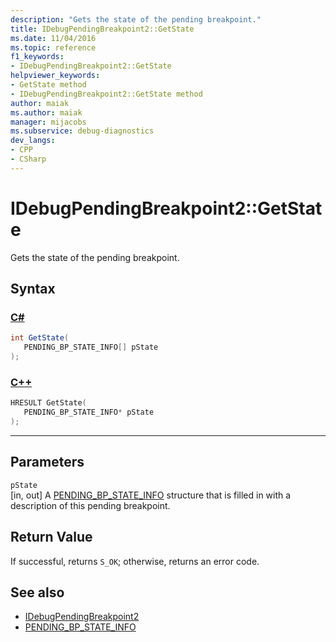 ```yaml
---
description: "Gets the state of the pending breakpoint."
title: IDebugPendingBreakpoint2::GetState
ms.date: 11/04/2016
ms.topic: reference
f1_keywords:
- IDebugPendingBreakpoint2::GetState
helpviewer_keywords:
- GetState method
- IDebugPendingBreakpoint2::GetState method
author: maiak
ms.author: maiak
manager: mijacobs
ms.subservice: debug-diagnostics
dev_langs:
- CPP
- CSharp
---
```

# IDebugPendingBreakpoint2::GetState

Gets the state of the pending breakpoint.

## Syntax

### [C#](#tab/csharp)
```csharp
int GetState( 
   PENDING_BP_STATE_INFO[] pState
);
```
### [C++](#tab/cpp)
```cpp
HRESULT GetState( 
   PENDING_BP_STATE_INFO* pState
);
```
---

## Parameters
`pState`\
[in, out] A [PENDING_BP_STATE_INFO](../../../extensibility/debugger/reference/pending-bp-state-info.md) structure that is filled in with a description of this pending breakpoint.

## Return Value
 If successful, returns `S_OK`; otherwise, returns an error code.

## See also
- [IDebugPendingBreakpoint2](../../../extensibility/debugger/reference/idebugpendingbreakpoint2.md)
- [PENDING_BP_STATE_INFO](../../../extensibility/debugger/reference/pending-bp-state-info.md)
